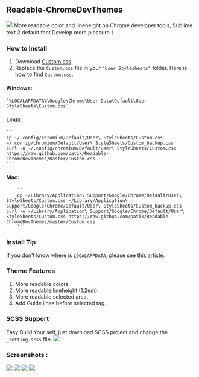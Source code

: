## Readable-ChromeDevThemes ##
![](https://dl.dropboxusercontent.com/u/24421764/ChromeDevThemes/light-theme1.png)
More readable color and lineheight on Chrome developer tools,
Sublime text 2 default font
Develop more pleasure！

### How to Install ###
  1. Download <a href="https://raw.github.com/patik/Readable-ChromeDevThemes/master/Custom.css" target="_black">Custom.css</a>
  2. Replace the `Custom.css` file in your `"User Stylesheets"` folder. Here is how to find `Custom.css`:

  #### Windows: ####
	`%LOCALAPPDATA%\Google\Chrome\User Data\Default\User StyleSheets\Custom.css`

  #### Linux ####
  	```
  	cp ~/.config/chromium/Default/User\ StyleSheets/Custom.css ~/.config/chromium/Default/User\ StyleSheets/Custom_backup.css
    curl -o ~/.config/chromium/Default/User\ StyleSheets/Custom.css https://raw.github.com/patik/Readable-ChromeDevThemes/master/Custom.css
  	```

  #### Mac: ####
		```
		cp ~/Library/Application\ Support/Google/Chrome/Default/User\ StyleSheets/Custom.css ~/Library/Application\ Support/Google/Chrome/Default/User\ StyleSheets/Custom_backup.css
    curl -o ~/Library/Application\ Support/Google/Chrome/Default/User\ StyleSheets/Custom.css https://raw.github.com/patik/Readable-ChromeDevThemes/master/Custom.css
		```

### Install Tip ###
If you don't know where is `LOCALAPPDATA`, please see this [article](http://www.blogtechnika.com/what-is-application-data-folder-in-windows-7/).

### Theme Features ###
1. More readable colors.
2. More readable lineheight (1.2em).
3. More readable selected area.
4. Add Guide lines before selected tag.

### SCSS Support ###
Easy Build Your self, just download SCSS project and change the `_setting.scss` file.
![](https://dl.dropboxusercontent.com/u/24421764/ChromeDevThemes/settings.png)

### Screenshots :  ###
![](https://dl.dropboxusercontent.com/u/24421764/ChromeDevThemes/light-theme1.png)
![](https://dl.dropboxusercontent.com/u/24421764/ChromeDevThemes/light-theme2.png)
![](https://dl.dropboxusercontent.com/u/24421764/ChromeDevThemes/light-theme3.png)
![](https://dl.dropboxusercontent.com/u/24421764/ChromeDevThemes/light-theme4.png)

